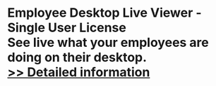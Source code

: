 # Employee Desktop Live Viewer - Single User License<br />See live what your employees are doing on their desktop.<br />[>> Detailed information](https://secure.element5.com/esales/product.html?productid=300376174&affiliateid=200057808)